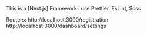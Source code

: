 This is a [Next.js] Framework
i use Prettier, 
      EsLint,
      Scss

Routers:
http://localhost:3000/registration
http://localhost:3000/dashboard/settings